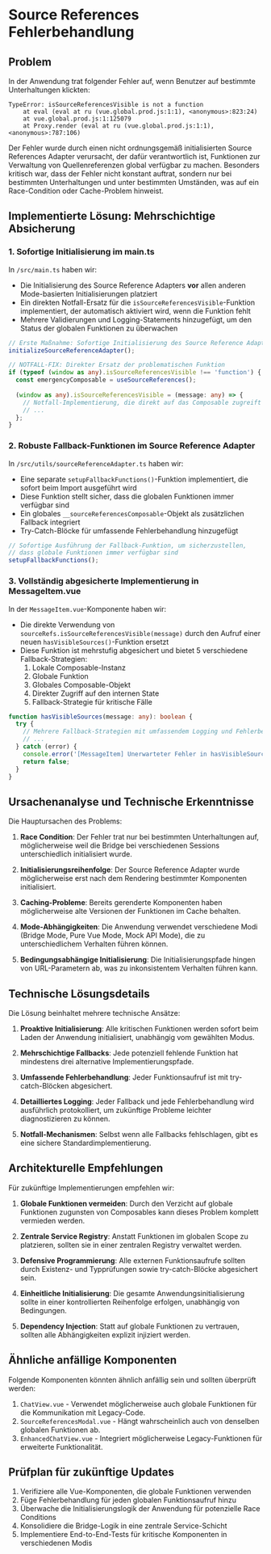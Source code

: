 # Source References Fehlerbehandlung

## Problem

In der Anwendung trat folgender Fehler auf, wenn Benutzer auf bestimmte Unterhaltungen klickten:

```
TypeError: isSourceReferencesVisible is not a function
    at eval (eval at ru (vue.global.prod.js:1:1), <anonymous>:823:24)
    at vue.global.prod.js:1:125079
    at Proxy.render (eval at ru (vue.global.prod.js:1:1), <anonymous>:787:106)
```

Der Fehler wurde durch einen nicht ordnungsgemäß initialisierten Source References Adapter verursacht, der dafür verantwortlich ist, Funktionen zur Verwaltung von Quellenreferenzen global verfügbar zu machen. Besonders kritisch war, dass der Fehler nicht konstant auftrat, sondern nur bei bestimmten Unterhaltungen und unter bestimmten Umständen, was auf ein Race-Condition oder Cache-Problem hinweist.

## Implementierte Lösung: Mehrschichtige Absicherung

### 1. Sofortige Initialisierung im main.ts

In `/src/main.ts` haben wir:

- Die Initialisierung des Source Reference Adapters **vor** allen anderen Mode-basierten Initialisierungen platziert
- Ein direkten Notfall-Ersatz für die `isSourceReferencesVisible`-Funktion implementiert, der automatisch aktiviert wird, wenn die Funktion fehlt
- Mehrere Validierungen und Logging-Statements hinzugefügt, um den Status der globalen Funktionen zu überwachen

```typescript
// Erste Maßnahme: Sofortige Initialisierung des Source Reference Adapters
initializeSourceReferenceAdapter();

// NOTFALL-FIX: Direkter Ersatz der problematischen Funktion
if (typeof (window as any).isSourceReferencesVisible !== 'function') {
  const emergencyComposable = useSourceReferences();
  
  (window as any).isSourceReferencesVisible = (message: any) => {
    // Notfall-Implementierung, die direkt auf das Composable zugreift
    // ...
  };
}
```

### 2. Robuste Fallback-Funktionen im Source Reference Adapter

In `/src/utils/sourceReferenceAdapter.ts` haben wir:

- Eine separate `setupFallbackFunctions()`-Funktion implementiert, die sofort beim Import ausgeführt wird
- Diese Funktion stellt sicher, dass die globalen Funktionen immer verfügbar sind
- Ein globales `__sourceReferencesComposable`-Objekt als zusätzlichen Fallback integriert
- Try-Catch-Blöcke für umfassende Fehlerbehandlung hinzugefügt

```typescript
// Sofortige Ausführung der Fallback-Funktion, um sicherzustellen, 
// dass globale Funktionen immer verfügbar sind
setupFallbackFunctions();
```

### 3. Vollständig abgesicherte Implementierung in MessageItem.vue

In der `MessageItem.vue`-Komponente haben wir:

- Die direkte Verwendung von `sourceRefs.isSourceReferencesVisible(message)` durch den Aufruf einer neuen `hasVisibleSources()`-Funktion ersetzt
- Diese Funktion ist mehrstufig abgesichert und bietet 5 verschiedene Fallback-Strategien:
  1. Lokale Composable-Instanz
  2. Globale Funktion
  3. Globales Composable-Objekt
  4. Direkter Zugriff auf den internen State
  5. Fallback-Strategie für kritische Fälle

```typescript
function hasVisibleSources(message: any): boolean {
  try {
    // Mehrere Fallback-Strategien mit umfassendem Logging und Fehlerbehandlung
    // ...
  } catch (error) {
    console.error('[MessageItem] Unerwarteter Fehler in hasVisibleSources:', error);
    return false;
  }
}
```

## Ursachenanalyse und Technische Erkenntnisse

Die Hauptursachen des Problems:

1. **Race Condition**: Der Fehler trat nur bei bestimmten Unterhaltungen auf, möglicherweise weil die Bridge bei verschiedenen Sessions unterschiedlich initialisiert wurde.

2. **Initialisierungsreihenfolge**: Der Source Reference Adapter wurde möglicherweise erst nach dem Rendering bestimmter Komponenten initialisiert.

3. **Caching-Probleme**: Bereits gerenderte Komponenten haben möglicherweise alte Versionen der Funktionen im Cache behalten.

4. **Mode-Abhängigkeiten**: Die Anwendung verwendet verschiedene Modi (Bridge Mode, Pure Vue Mode, Mock API Mode), die zu unterschiedlichem Verhalten führen können.

5. **Bedingungsabhängige Initialisierung**: Die Initialisierungspfade hingen von URL-Parametern ab, was zu inkonsistentem Verhalten führen kann.

## Technische Lösungsdetails

Die Lösung beinhaltet mehrere technische Ansätze:

1. **Proaktive Initialisierung**: Alle kritischen Funktionen werden sofort beim Laden der Anwendung initialisiert, unabhängig vom gewählten Modus.

2. **Mehrschichtige Fallbacks**: Jede potenziell fehlende Funktion hat mindestens drei alternative Implementierungspfade.

3. **Umfassende Fehlerbehandlung**: Jeder Funktionsaufruf ist mit try-catch-Blöcken abgesichert.

4. **Detailliertes Logging**: Jeder Fallback und jede Fehlerbehandlung wird ausführlich protokolliert, um zukünftige Probleme leichter diagnostizieren zu können.

5. **Notfall-Mechanismen**: Selbst wenn alle Fallbacks fehlschlagen, gibt es eine sichere Standardimplementierung.

## Architekturelle Empfehlungen

Für zukünftige Implementierungen empfehlen wir:

1. **Globale Funktionen vermeiden**: Durch den Verzicht auf globale Funktionen zugunsten von Composables kann dieses Problem komplett vermieden werden.

2. **Zentrale Service Registry**: Anstatt Funktionen im globalen Scope zu platzieren, sollten sie in einer zentralen Registry verwaltet werden.

3. **Defensive Programmierung**: Alle externen Funktionsaufrufe sollten durch Existenz- und Typprüfungen sowie try-catch-Blöcke abgesichert sein.

4. **Einheitliche Initialisierung**: Die gesamte Anwendungsinitialisierung sollte in einer kontrollierten Reihenfolge erfolgen, unabhängig von Bedingungen.

5. **Dependency Injection**: Statt auf globale Funktionen zu vertrauen, sollten alle Abhängigkeiten explizit injiziert werden.

## Ähnliche anfällige Komponenten

Folgende Komponenten könnten ähnlich anfällig sein und sollten überprüft werden:

1. `ChatView.vue` - Verwendet möglicherweise auch globale Funktionen für die Kommunikation mit Legacy-Code.
2. `SourceReferencesModal.vue` - Hängt wahrscheinlich auch von denselben globalen Funktionen ab.
3. `EnhancedChatView.vue` - Integriert möglicherweise Legacy-Funktionen für erweiterte Funktionalität.

## Prüfplan für zukünftige Updates

1. Verifiziere alle Vue-Komponenten, die globale Funktionen verwenden
2. Füge Fehlerbehandlung für jeden globalen Funktionsaufruf hinzu
3. Überwache die Initialisierungslogik der Anwendung für potenzielle Race Conditions
4. Konsolidiere die Bridge-Logik in eine zentrale Service-Schicht
5. Implementiere End-to-End-Tests für kritische Komponenten in verschiedenen Modis
